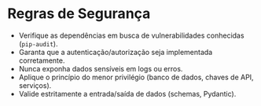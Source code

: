 # Regras de Segurança

- Verifique as dependências em busca de vulnerabilidades conhecidas (`pip-audit`).
- Garanta que a autenticação/autorização seja implementada corretamente.
- Nunca exponha dados sensíveis em logs ou erros.
- Aplique o princípio do menor privilégio (banco de dados, chaves de API, serviços).
- Valide estritamente a entrada/saída de dados (schemas, Pydantic).
